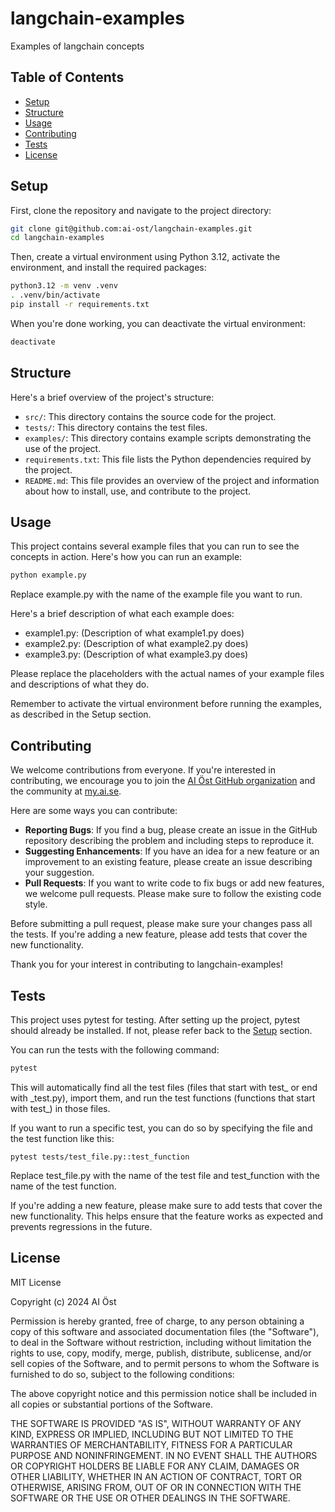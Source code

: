 # langchain-examples
Examples of langchain concepts

## Table of Contents
- [Setup](#setup)
- [Structure](#structure)
- [Usage](#usage)
- [Contributing](#contributing)
- [Tests](#tests)
- [License](#license)

## Setup

First, clone the repository and navigate to the project directory:

```bash
git clone git@github.com:ai-ost/langchain-examples.git
cd langchain-examples
```

Then, create a virtual environment using Python 3.12, activate the environment, and install the required packages:

```bash
python3.12 -m venv .venv
. .venv/bin/activate
pip install -r requirements.txt
```

When you're done working, you can deactivate the virtual environment:

```bash
deactivate
```

## Structure

Here's a brief overview of the project's structure:

- `src/`: This directory contains the source code for the project.
- `tests/`: This directory contains the test files.
- `examples/`: This directory contains example scripts demonstrating the use of the project.
- `requirements.txt`: This file lists the Python dependencies required by the project.
- `README.md`: This file provides an overview of the project and information about how to install, use, and contribute to the project.

## Usage

This project contains several example files that you can run to see the concepts in action. Here's how you can run an example:

```bash
python example.py
```

Replace example.py with the name of the example file you want to run.

Here's a brief description of what each example does:

* example1.py: (Description of what example1.py does)
* example2.py: (Description of what example2.py does)
* example3.py: (Description of what example3.py does)

Please replace the placeholders with the actual names of your example files and descriptions of what they do.

Remember to activate the virtual environment before running the examples, as described in the Setup section.


## Contributing

We welcome contributions from everyone. If you're interested in contributing, we encourage you to join the [AI Öst GitHub organization](https://github.com/ai-ost) and the community at [my.ai.se](https://my.ai.se/organizations/1816).

Here are some ways you can contribute:

- **Reporting Bugs**: If you find a bug, please create an issue in the GitHub repository describing the problem and including steps to reproduce it.
- **Suggesting Enhancements**: If you have an idea for a new feature or an improvement to an existing feature, please create an issue describing your suggestion.
- **Pull Requests**: If you want to write code to fix bugs or add new features, we welcome pull requests. Please make sure to follow the existing code style.

Before submitting a pull request, please make sure your changes pass all the tests. If you're adding a new feature, please add tests that cover the new functionality.

Thank you for your interest in contributing to langchain-examples!

## Tests

This project uses pytest for testing. After setting up the project, pytest should already be installed. If not, please refer back to the [Setup](#setup) section.

You can run the tests with the following command:

```bash
pytest
```

This will automatically find all the test files (files that start with test\_ or end with \_test.py), import them, and run the test functions (functions that start with test\_) in those files.

If you want to run a specific test, you can do so by specifying the file and the test function like this:

```
pytest tests/test_file.py::test_function
```

Replace test\_file.py with the name of the test file and test\_function with the name of the test function.

If you're adding a new feature, please make sure to add tests that cover the new functionality. This helps ensure that the feature works as expected and prevents regressions in the future.


## License

MIT License

Copyright (c) 2024 AI Öst

Permission is hereby granted, free of charge, to any person obtaining a copy
of this software and associated documentation files (the "Software"), to deal
in the Software without restriction, including without limitation the rights
to use, copy, modify, merge, publish, distribute, sublicense, and/or sell
copies of the Software, and to permit persons to whom the Software is
furnished to do so, subject to the following conditions:

The above copyright notice and this permission notice shall be included in all
copies or substantial portions of the Software.

THE SOFTWARE IS PROVIDED "AS IS", WITHOUT WARRANTY OF ANY KIND, EXPRESS OR
IMPLIED, INCLUDING BUT NOT LIMITED TO THE WARRANTIES OF MERCHANTABILITY,
FITNESS FOR A PARTICULAR PURPOSE AND NONINFRINGEMENT. IN NO EVENT SHALL THE
AUTHORS OR COPYRIGHT HOLDERS BE LIABLE FOR ANY CLAIM, DAMAGES OR OTHER
LIABILITY, WHETHER IN AN ACTION OF CONTRACT, TORT OR OTHERWISE, ARISING FROM,
OUT OF OR IN CONNECTION WITH THE SOFTWARE OR THE USE OR OTHER DEALINGS IN THE
SOFTWARE.